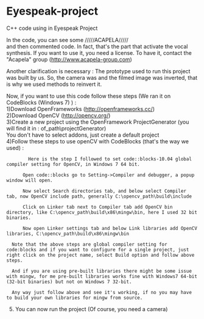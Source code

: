 # Eyespeak-project
C++ code using in Eyespeak Project 

In the code, you can see some /////ACAPELA/////  
and then commented code. In fact, that's the part that activate the vocal synthesis.
If you want to use it, you need a license. To have it, contact the "Acapela" group (http://www.acapela-group.com)

Another clarification is necessary : 
The prototype used to run this project was built by us. 
So, the camera was and the filmed image was inverted, that is why we used methods to reinvert it.

Now, if you want to use this code follow these steps (We ran it on CodeBlocks (Windows 7) ) :  
1)Download OpenFrameworks (http://openframeworks.cc/)   
2)Download OpenCV (http://opencv.org/)  
3)Create a new project using the OpenFramework ProjectGenerator (you will find it in : of_path\projectGenerator)   
  You don't have to select addons, just create a default project  
4)Follow these steps to use openCV with CodeBlocks (that's the way we used) :
    
            Here is the step I followed to set code::blocks-10.04 global compiler setting for OpenCV, in Windows 7 64 bit.
      
          Open code::blocks go to Setting->Compiler and debugger, a popup window will open.
      
          Now select Search directories tab, and below select Compiler tab, now OpenCV include path, generally C:\opencv_path\build\include
      
          Click on Linker tab next to Compiler tab add OpenCV bin directory, like C:\opencv_path\build\x86\mingw\bin, here I used 32 bit binaries.
      
          Now open Linker settings tab and below Link libraries add OpenCV libraries, C:\opencv_path\build\x86\mingw\bin
      
      Note that the above steps are global compiler setting for code:blocks and if you want to configure for a single project, just right click on the project name, select Build option and follow above steps.
      
      And if you are using pre-built libraries there might be some issue with mingw, for me pre-built libraries works fine with Windows7 64-bit (32-bit binaries) but not on Windows 7 32-bit.
      
      Any way just follow above and see it's working, if no you may have to build your own libraries for mingw from source.
      
5) You can now run the project (Of course, you need a camera)



